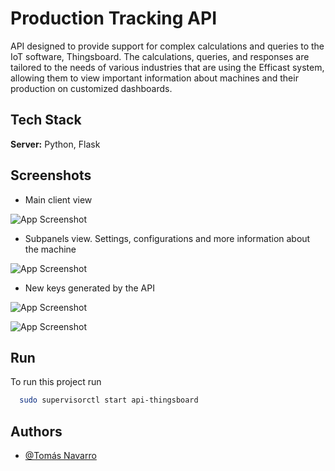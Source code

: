
# Production Tracking API

API designed to provide support for complex calculations and queries to the IoT software, Thingsboard. The calculations, queries, and responses are tailored to the needs of various industries that are using the Efficast system, allowing them to view important information about machines and their production on customized dashboards.


## Tech Stack

**Server:** Python, Flask


## Screenshots

- Main client view

![App Screenshot](https://i.ibb.co/RPKBn8y/Captura-desde-2023-04-24-08-54-19.png)

- Subpanels view. Settings, configurations and more information about the machine

![App Screenshot](https://i.ibb.co/6PCYG1k/Captura-desde-2023-04-24-12-05-41.png)

- New keys generated by the API

![App Screenshot](https://i.ibb.co/8BTZCS1/Captura-desde-2023-04-24-09-11-10.png)

![App Screenshot](https://i.ibb.co/SBWg34X/Captura-desde-2023-04-24-08-59-42.png)
## Run

To run this project run

```bash
  sudo supervisorctl start api-thingsboard
```


## Authors

- [@Tomás Navarro](https://www.github.com/tomasnavb)

